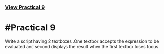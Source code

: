 ### [View Practical 9](http://s1d130050131516.github.io/wt/Prac9/)

#Practical 9
============
Write a script having 2 textboxes .One textbox accepts the expression to be evaluated and second displays the result when the first textbox loses focus.
